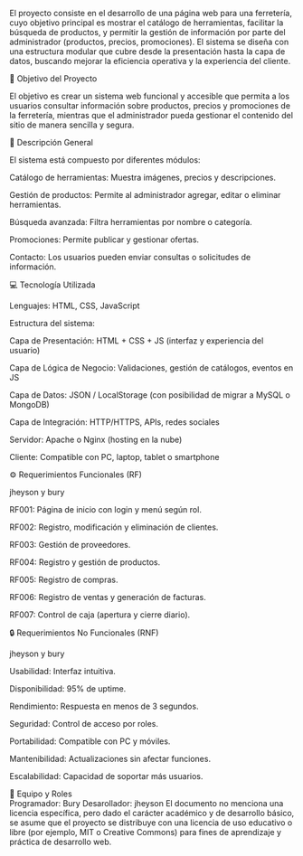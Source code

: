 El proyecto consiste en el desarrollo de una página web para una ferretería, cuyo objetivo principal es mostrar el catálogo de herramientas, facilitar la búsqueda de productos, y permitir la gestión de información por parte del administrador (productos, precios, promociones). El sistema se diseña con una estructura modular que cubre desde la presentación hasta la capa de datos, buscando mejorar la eficiencia operativa y la experiencia del cliente.

🎯 Objetivo del Proyecto

El objetivo es crear un sistema web funcional y accesible que permita a los usuarios consultar información sobre productos, precios y promociones de la ferretería, mientras que el administrador pueda gestionar el contenido del sitio de manera sencilla y segura.

🧩 Descripción General

El sistema está compuesto por diferentes módulos:

Catálogo de herramientas: Muestra imágenes, precios y descripciones.

Gestión de productos: Permite al administrador agregar, editar o eliminar herramientas.

Búsqueda avanzada: Filtra herramientas por nombre o categoría.

Promociones: Permite publicar y gestionar ofertas.

Contacto: Los usuarios pueden enviar consultas o solicitudes de información.

💻 Tecnología Utilizada

Lenguajes: HTML, CSS, JavaScript

Estructura del sistema:

Capa de Presentación: HTML + CSS + JS (interfaz y experiencia del usuario)

Capa de Lógica de Negocio: Validaciones, gestión de catálogos, eventos en JS

Capa de Datos: JSON / LocalStorage (con posibilidad de migrar a MySQL o MongoDB)

Capa de Integración: HTTP/HTTPS, APIs, redes sociales

Servidor: Apache o Nginx (hosting en la nube)

Cliente: Compatible con PC, laptop, tablet o smartphone

⚙ Requerimientos Funcionales (RF) 

jheyson y bury

RF001: Página de inicio con login y menú según rol.

RF002: Registro, modificación y eliminación de clientes.

RF003: Gestión de proveedores.

RF004: Registro y gestión de productos.

RF005: Registro de compras.

RF006: Registro de ventas y generación de facturas.

RF007: Control de caja (apertura y cierre diario).

🔒 Requerimientos No Funcionales (RNF) 

jheyson y bury

Usabilidad: Interfaz intuitiva.

Disponibilidad: 95% de uptime.

Rendimiento: Respuesta en menos de 3 segundos.

Seguridad: Control de acceso por roles.

Portabilidad: Compatible con PC y móviles.

Mantenibilidad: Actualizaciones sin afectar funciones.

Escalabilidad: Capacidad de soportar más usuarios.

👥 Equipo y Roles  
Programador: Bury
Desarollador: jheyson
El documento no menciona una licencia específica, pero dado el carácter académico y de desarrollo básico, se asume que el proyecto se distribuye con una licencia de uso educativo o libre (por ejemplo, MIT o Creative Commons) para fines de aprendizaje y práctica de desarrollo web.
